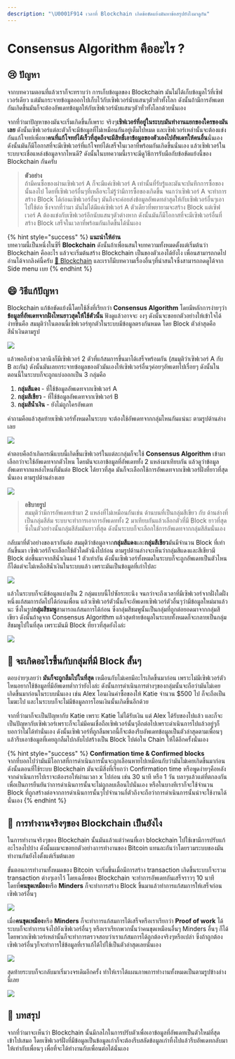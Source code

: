 ```yaml
---
description: "\U0001F914 เวลาที่ Blockchain เกิดข้อขัดแย้งมันหาข้อสรุปยังไงมาดูกัน"
---
```


# Consensus Algorithm คืออะไร ?

## 😢 ปัญหา

จากบทความตอนที่แล้วเราก็จะทราบว่า การเก็บข้อมูลของ Blockchain มันไม่ได้เก็บข้อมูลไว้ที่เซิฟเวอร์เดียว แต่มันกระจายข้อมูลออกไปเก็บไว้กับเซิฟเวอร์นับแสนๆตัวทั่วทั้งโลก ดังนั้นถ้ามีการอัพเดทกันเกิดขึ้นมันก็จะต้องอัพเดทข้อมูลให้กับเซิฟเวอร์นับแสนๆตัวทั่วทั้งโลกด้วยนั่นเอง

จากที่ว่ามาปัญหาของมันจะเริ่มเกิดขึ้นก็เพราะ จริงๆ**เซิฟเวอร์ที่อยู่ในระบบมันทำงานแยกของใครของมันเลย** ดังนั้นเซิฟเวอร์แต่ละตัวก็จะมีข้อมูลที่ไม่เหมือนกันอยู่เต็มไปหมด และเซิฟเวอร์เหล่านั้นจะต้องแข่งกันแก้โจทย์เพื่อหา**คนที่แก้โจทย์ได้เร็วที่สุดถึงจะมีสิทธิ์เอาข้อมูลของตัวเองไปอัพเดทให้คนอื่น**นั่นเอง ดังนั้นมันก็มีโอกาสที่จะมีเซิฟเวอร์ที่แก้โจทย์ได้เสร็จในเวลาที่พร้อมกันเกิดขึ้นนั่นเอง แล้วเซิฟเวอร์ในระบบจะเชื่อแหล่งข้อมูลจากไหนดี? ดังนั้นในบทความนี้เราจะมีดูวิธีการรับมือกับข้อขัดแย้งนี้ของ Blockchain กันครับ

> **ตัวอย่าง**  
> ถ้ามีคนซื้อของผ่านเซิฟเวอร์ A ก็จะมีแค่เซิฟเวอร์ A เท่านั้นที่รับรู้และมันจะบันทึกการซื้อของนั้นลงไป โดยที่เซิฟเวอร์อื่นๆที่เหลือจะไม่รู้ว่ามีการซื้อของเกิดขึ้น จนกว่าเซิฟเวอร์ A จะทำการสร้าง Block ได้ก่อนเซิฟเวอร์อื่นๆ มันถึงจะค่อยส่งข้อมูลอัพเดทล่าสุดให้กับเซิฟเวอร์อื่นๆเอาไปใช้ต่อ ซึ่งจากที่ว่ามา มันไม่ได้มีแค่เซิฟเวอร์ A ตัวเดียวที่พยายามจะสร้าง Block แต่เซิฟเวอร์ A ต้องแข่งกับเซิฟเวอร์อีกนับแสนๆตัวต่างหาก ดังนั้นมันก็มีโอกาสที่จะมีเซิฟเวอร์อื่นที่สร้าง Block เสร็จในเวลาที่พร้อมกันเกิดขึ้นได้นั่นเอง

{% hint style="success" %}
**แนะนำให้อ่าน**  
บทความนี้เป็นหนึ่งในซีรี่ **Blockchain** ดังนั้นถ้าเพื่อนสนใจบทความทั้งหมดตั้งแต่เริ่มต้นว่า Blockchain คืออะไร แล้วจะเริ่มต้นสร้าง Blockchain เป็นของตัวเองได้ยังไง เพื่อนสามารถกดไปอ่านได้จากลิงค์นี้ครับ [👶 Blockchain](https://saladpuk.gitbook.io/learn/cloud/blockchain) และเราก็มีบทความเรื่องอื่นๆที่น่าสนใจซึ่งสามารถกดดูได้จาก Side menu เบย
{% endhint %}

## 😄 วิธีแก้ปัญหา

Blockchain แก้ข้อขัดแย้งนี้โดยใช้สิ่งที่เรียกว่า **Consensus Algorithm** โดยมีหลักการง่ายๆว่า **ข้อมูลที่อัพเดทจากฝั่งไหนยาวสุดให้ใช้ตัวนั้น** ฟังดูแล้วอาจจะ งงๆ ดังนั้นจะขอยกตัวอย่างให้เข้าใจได้ง่ายขึ้นคือ สมมุติว่าในตอนนี้เซิฟเวอร์ทุกตัวในระบบมีข้อมูลตรงกันหมด โดย Block ตัวล่าสุดคือสีน้ำเงินตามรูป

![](../../.gitbook/assets/image%20%2852%29.png)

แล้วพอถึงช่วงเวลานึงก็มีเซิฟเวอร์ 2 ตัวที่แก้สมการขึ้นมาได้เสร็จพร้อมกัน \(สมมุติว่าเซิฟเวอร์ A กับ B ละกัน\) ดังนั้นมันเลยกระจายข้อมูลของตัวมันเองให้เซิฟเวอร์อื่นๆค่อยๆอัพเดทไปเรื่อยๆ ดังนั้นในตอนนี้ในระบบก็จะถูกแบ่งออกเป็น 3 กลุ่มคือ 

1. **กลุ่มสีแดง** - ที่ใช้ข้อมูลอัพเดทจากเซิฟเวอร์ A 
2. **กลุ่มสีเขียว** - ที่ใช้ข้อมูลอัพเดทจากเซิฟเวอร์ B
3. **กลุ่มสีน้ำเงิน** - ยังไม่ถูกใครอัพเดท

คำถามคือแล้วสุดท้ายเซิฟเวอร์ทั้งหมดในระบบ จะต้องใช้อัพเดทจากกลุ่มไหนกันแน่นะ ตามรูปด้านล่างเลย

![](../../.gitbook/assets/image%20%28343%29.png)

คำตอบคือถ้าเกิดกรณีแบบนี้เกิดขึ้นเซิฟเวอร์ในแต่ละกลุ่มก็จะใช้ **Consensus Algorithm** เข้ามาเลือกว่าจะใช้อัพเดทจากตัวไหน โดยมันจะเอาข้อมูลที่อัพเดททั้ง 2 แหล่งมาเทียบกัน แล้วดูว่าข้อมูลอัพเดทจากแหล่งไหนที่มันต่อ Block ได้ยาวที่สุด มันก็จะเลือกใช้การอัพเดทจากเซิฟเวอร์ฝั่งที่ยาวที่สุดนั่นเอง ตามรูปด้านล่างเลย

![](../../.gitbook/assets/image%20%28266%29.png)

> **อธิบายรูป**  
> สมมุติว่ามีการอัพเดทเข้ามา 2 แหล่งที่ไม่เหมือนกันเช่น ด้านบนที่เป็นกลุ่มสีเขียว กับ ด้านล่างที่เป็นกลุ่มสีส้ม ระบบจะทำการเอาการอัพเดททั้ง 2 มาเทียบกันแล้วเลือกตัวที่มี Block ยาวที่สุด ซึ่งในตัวอย่างนั้นกลุ่มสีส้มมันยาวที่สุด ดังนั้นระบบก็จะเลือกใช้การอัพเดทจากกลุ่มสีส้มนั่นเอง

กลับมาที่ตัวอย่างของเรากันต่อ สมมุติว่าข้อมูลจาก**กลุ่มสีแดง**และ**กลุ่มสีเขียว**มันมีจำนวน Block ที่เท่ากันขึ้นมา เซิฟเวอร์ก็จะเลือกใช้ตัวใดตัวนึงไปก่อน ตามรูปด้านล่างจะเห็นว่ากลุ่มสีแดงและสีเขียวมี Block ต่อขึ้นมาจากสีน้ำเงินแค่ 1 ตัวเท่ากัน ดังนั้นเซิฟเวอร์ทั้งหมดในระบบก็จะถูกอัพเดทเป็นตัวไหนก็ได้แต่จะไม่เหลือสีน้ำเงินในระบบแล้ว เพราะมันเป็นข้อมูลที่เก่าไปละ

![](../../.gitbook/assets/image%20%28501%29.png)

แล้วในระบบก็จะมีข้อมูลแบ่งเป็น 2 กลุ่มแบบนี้ไปซักระยะนึง จนกว่าจะถึงเวลาที่มีเซิฟเวอร์จากฝั่งใดฝั่งหนึ่งแก้สมการถัดไปได้ก่อนเพื่อน แล้วเซิฟเวอร์ตัวนั้นก็จะอัพเดทเซิฟเวอร์ตัวอื่นๆว่ามีข้อมูลใหม่มาแล้วนะ ซึ่งในรูป**กลุ่มสีชมพู**สามารถแก้สมการได้ก่อน ซึ่งกลุ่มสีชมพูนั้นเป็นกลุ่มที่ถูกต่อยอดมาจากกลุ่มสีเขียว ดังนั้นถ้าดูจาก Consensus Algorithm แล้วสุดท้ายข้อมูลในระบบทั้งหมดก็จะกลายเป็นกลุ่มสีชมพูไปในที่สุด เพราะมันมี Block ที่ยาวที่สุดยังไงล่ะ

![](../../.gitbook/assets/image%20%28434%29.png)

## 🤔 จะเกิดอะไรขึ้นกับกลุ่มที่มี Block สั้นๆ

ตอบง่ายๆเลยว่า **มันก็จะถูกลืมไปในที่สุด** เหมือนกับไม่เคยมีอะไรเกิดขึ้นมาก่อน เพราะไม่มีเซิฟเวอร์ตัวไหนอยากใช้ข้อมูลที่มีอัพเดทต่ำกว่ายังไงล่ะ ดังนั้นการดำเนินการต่างๆของกลุ่มนั้นจะถือว่ามันไม่เคยเกิดขึ้นมาก่อนในระบบนั่นเอง เช่น Alex โอนเงินค่าซื้อของให้ Katie จำนวน $500 ไป ก็จะถือเป็นโมฆะไป และในระบบก็จะไม่มีข้อมูลการโอนเงินนั้นเกิดขึ้นอีกด้วย

จากที่ว่ามาก็จะเป็นปัญหากับ Katie เพราะ Katie ไม่ได้รับเงิน แต่ Alex ได้รับของไปแล้ว และก็จะเป็นปัญหากับเซิฟเวอร์เพราะก็จะไม่มีคนเชื่อถือเซิฟเวอร์นั้นๆอีกต่อไปเพราะดำเนินการไปแล้วอยู่ๆก็บอกว่าไม่ได้ทำนั่นเอง ดังนั้นเซิฟเวอร์ที่ถูกลืมพวกนี้ก็จะต้องรีบอัพเดทข้อมูลเป็นตัวล่าสุดตามเพื่อนๆ แล้วรีบเอาข้อมูลที่เคยถูกลืมไปกลับไปสร้างเป็น Block ไปต่อใน Chain ให้ได้อีกครั้งนั่นเอง

{% hint style="success" %}
**Confirmation time & Confirmed blocks**  
จากที่บอกไปว่ามันมีโอกาสที่การดำเนินการนั้นจะถูกเลือนหายไปเหมือนกับว่ามันไม่เคยเกิดขึ้นมาก่อน ดังนั้นตอนที่ใช้ระบบ Blockchain มันจะมีสิ่งที่เรียกว่า Confirmation time หรือพูดง่ายๆคือหลังจากดำเนินการไปเราจะต้องรอให้ผ่านเวลา x ไปก่อน เช่น 30 นาที หรือ 1 วัน บลาๆแล้วแต่ที่ตกลงกัน เพื่อเป็นการยืนยันว่าการดำเนินการนั้นจะไม่ถูกลบเลือนไปนั่นเอง หรือในบางทีเราก็จะใช้จำนวน Block ที่ถูกสร้างต่อจากการดำเนินการนั้นๆไปจำนวนกี่ตัวถึงจะถือว่าการดำเนินการนั้นน่าจะใช้งานได้นั่นเอง
{% endhint %}

## 🤔 การทำงานจริงๆของ Blockchain เป็นยังไง

ในการทำงานจริงๆของ Blockchain นั้นมันแล้วแต่ว่าคนที่เอา blockchain ไปใช้เขามีการปรับแก้อะไรลงไปบ้าง ดังนั้นผมจะขอยกตัวอย่างการทำงานของ Bitcoin แทนละกันว่าโดยรวมระบบของมันทำงานกันยังไงตั้งแต่เริ่มต้นเลย

ขั้นตอนการทำงานทั้งหมดของ Bitcoin จะเริ่มขึ้นเมื่อมีการสร้าง transaction เกิดขึ้นระบบก็จะรวม transaction ต่างๆเอาไว้ โดยเฉลี่ยของ Blockchain จะทำการอัพเดทกันเสร็จราวๆ 10 นาที โดยที่**คนขุดเหมือง**หรือ **Minders** ก็จะทำการสร้าง Block ขึ้นมาแล้วทำการแก้สมการให้เสร็จก่อนเซิฟเวอร์อื่นๆ

![](../../.gitbook/assets/image%20%2896%29.png)

เมื่อ**คนขุดเหมือง**หรือ **Minders** ก็จะทำการแก้สมการได้เสร็จหรือเราเรียกว่า **Proof of work** ได้ ระบบก็จะทำการแจ้งไปยังเซิฟเวอร์อื่นๆ หรือเราเรียกพวกนั้นว่าคนขุดเหมือนอื่นๆ Minders อื่นๆ ก็ได้ โดยพวกเซิฟเวอร์เหล่านั้นก็จะทำการตรวจสอบว่าเราแก้สมการได้ถูกต้องจริงๆหรือเปล่า ซึ่งถ้าถูกต้อง เซิฟเวอร์อื่นๆก็จะทำการใช้ข้อมูลที่เราแก้ได้ไปใช้เป็นตัวล่าสุดเลยนั่นเอง

![](../../.gitbook/assets/image%20%28197%29.png)

สุดท้ายระบบก็จะกลับมาเริ่มวงจรเดิมอีกครั้ง ทำให้เราได้แผนภาพการทำงานทั้งหมดเป็นตามรูปข้างล่างนี้เลย

![](../../.gitbook/assets/image%20%28546%29.png)

## 🎯 บทสรุป

จากที่ว่ามาจะเห็นว่า Blockchain นั้นมีกลไกในการปรับตัวเพื่อเอาข้อมูลที่อัพเดทเป็นตัวใหม่ที่สุดเข้าไปเสมอ โดยเซิฟเวอร์ฝั่งที่มีข้อมูลเป็นข้อมูลเก่าก็จะต้องรีบสลัดข้อมูลเก่าทิ้งไปแล้วรีบอัพเดทกลับมาให้เท่ากับเพื่อนๆ เพื่อที่จะได้ทำงานกับเพื่อนต่อได้นั่นเอง 

